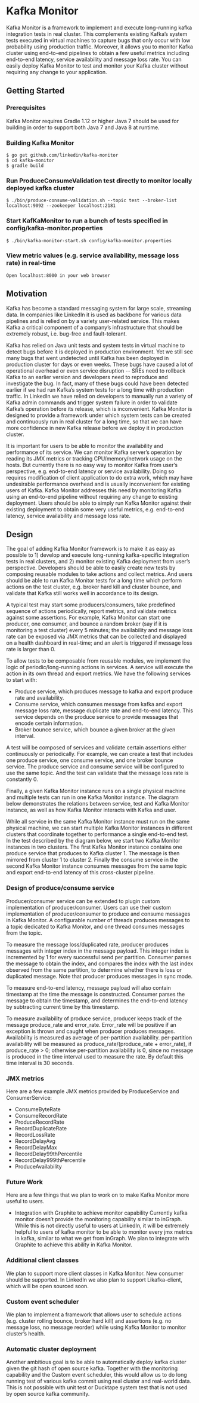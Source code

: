 # Kafka Monitor

Kafka Monitor is a framework to implement and execute long-running kafka integration tests in real cluster. This complements existing Kafka’s system tests executed in virtual machines to capture bugs that only occur with low probability using production traffic. Moreover, it allows you to monitor Kafka cluster using end-to-end pipelines to obtain a few useful metrics including end-to-end latency, service availability and message loss rate. You can easily deploy Kafka Monitor to test and monitor your Kafka cluster without requiring any change to your application.

## Getting Started

### Prerequisites
Kafka Monitor requires Gradle 1.12 or higher
Java 7 should be used for building in order to support both Java 7 and Java 8 at runtime.

### Building Kafka Monitor
```
$ go get github.com/linkedin/kafka-monitor
$ cd kafka-monitor 
$ gradle build
```

### Run ProduceConsumeValidation test directly to monitor locally deployed kafka cluster
```
$ ./bin/produce-consume-validation.sh --topic test --broker-list localhost:9092 --zookeeper localhost:2181
```

### Start KafKaMonitor to run a bunch of tests specified in config/kafka-monitor.properties
```
$ ./bin/kafka-monitor-start.sh config/kafka-monitor.properties
```

### View metric values (e.g. service availability, message loss rate) in real-time 
```
Open localhost:8000 in your web browser
```

## Motivation

Kafka has become a standard messaging system for large scale, streaming data. In companies like LinkedIn it is used as backbone for various data pipelines and is relied on by a variety user-related service. This makes Kafka a critical component of a company’s infrastructure that should be extremely robust, i.e. bug-free and fault-tolerant.

Kafka has relied on Java unit tests and system tests in virtual machine to detect bugs before it is deployed in production environment. Yet we still see many bugs that went undetected until Kafka has been deployed in production cluster for days or even weeks. These bugs have caused a lot of operational overhead or even service disruption -- SREs need to rollback Kafka to an earlier version and developers need to reproduce and investigate the bug. In fact, many of these bugs could have been detected earlier if we had run Kafka’s system tests for a long time with production traffic. In LinkedIn we have relied on developers to manually run a variety of Kafka admin commands and trigger system failure in order to validate Kafka’s operation before its release, which is inconvenient. Kafka Monitor is designed to provide a framework under which system tests can be created and continuously run in real cluster for a long time, so that we can have more confidence in new Kafka release before we deploy it in production cluster.

It is important for users to be able to monitor the availability and performance of its service. We can monitor Kafka server’s operation by reading its JMX metrics or tracking CPU/memory/network usage on the hosts. But currently there is no easy way to monitor Kafka from user’s perspective, e.g. end-to-end latency or service availability. Doing so requires modification of client application to do extra work, which may have undesirable performance overhead and is usually inconvenient for existing users of Kafka. Kafka Monitor addresses this need by monitoring Kafka using an end-to-end pipeline without requiring any change to existing deployment. Users should be able to simply run Kafka Monitor against their existing deployment to obtain some very useful metrics, e.g. end-to-end latency, service availability and message loss rate.

## Design

The goal of adding Kafka Monitor framework is to make it as easy as possible to 1) develop and execute long-running kafka-specific integration tests in real clusters, and 2) monitor existing Kafka deployment from user’s perspective. Developers should be able to easily create new tests by composing reusable modules to take actions and collect metrics. And users should be able to run Kafka Monitor tests for a long time which perform actions on the test cluster, e.g. broker hard kill and cluster bounce, and validate that Kafka still works well in accordance to its design.

A typical test may start some producers/consumers, take predefined sequence of actions periodically, report metrics, and validate metrics against some assertions. For example, Kafka Monitor can start one producer, one consumer, and bounce a random broker (say if it is monitoring a test cluster) every 5 minutes; the availability and message loss rate can be exposed via JMX metrics that can be collected and displayed on a health dashboard in real-time; and an alert is triggered if message loss rate is larger than 0.


To allow tests to be composable from reusable modules, we implement the logic of periodic/long-running actions in services. A service will execute the action in its own thread and export metrics. We have the following services to start with:

- Produce service, which produces message to kafka and export produce rate and availability.
- Consume service, which consumes message from kafka and export message loss rate, message duplicate rate and end-to-end latency. This service depends on the produce service to provide messages that encode certain information.
- Broker bounce service, which bounce a given broker at the given interval.

A test will be composed of services and validate certain assertions either continuously or periodically. For example, we can create a test that includes one produce service, one consume service, and one broker bounce service. The produce service and consume service will be configured to use the same topic. And the test can validate that the message loss rate is constantly 0.

Finally, a given Kafka Monitor instance runs on a single physical machine and multiple tests can run in one Kafka Monitor instance. The diagram below demonstrates the relations between service, test and Kafka Monitor instance, as well as how Kafka Monitor interacts with Kafka and user.

While all service in the same Kafka Monitor instance must run on the same physical machine, we can start multiple Kafka Monitor instances in different clusters that coordinate together to performance a single end-to-end test. In the test described by the diagram below, we start two Kafka Monitor instances in two clusters. The first Kafka Monitor instance contains one produce service that produces to Kafka cluster 1. The message is then mirrored from cluster 1 to cluster 2. Finally the consume service in the second Kafka Monitor instance consumes messages from the same topic and export end-to-end latency of this cross-cluster pipeline.


### Design of produce/consume service

Producer/consumer service can be extended to plugin custom implementation of producer/consumer. Users can use their custom implementation of producer/consumer to produce and consume messages in Kafka Monitor. A configurable number of threads produces messages to a topic dedicated to Kafka Monitor, and one thread consumes messages from the topic.

To measure the message loss/duplicated rate, producer produces messages with integer index in the message payload. This integer index is incremented by 1 for every successful send per partition. Consumer parses the message to obtain the index, and compares the index with the last index observed from the same partition, to determine whether there is loss or duplicated message. Note that producer produces messages in sync mode.

To measure end-to-end latency, message payload will also contain timestamp at the time the message is constructed. Consumer parses the message to obtain the timestamp, and determines the end-to-end latency by subtracting current time by this timestamp.

To measure availability of produce service, producer keeps track of the message produce_rate and error_rate. Error_rate will be positive if an exception is thrown and caught when producer produces messages. Availability is measured as average of per-partition availability. per-partition availability will be measured as produce_rate/(produce_rate + error_rate), if produce_rate > 0; otherwise per-partition availability is 0, since no message is produced in the time interval used to measure the rate. By default this time interval is 30 seconds.


### JMX metrics

Here are a few example JMX metrics provided by ProduceService and ConsumerService:

- ConsumeByteRate
- ConsumeRecordRate
- ProduceRecordRate
- RecordDuplicateRate
- RecordLossRate
- RecordDelayAvg
- RecordDelayMax
- RecordDelay99thPercentile
- RecordDelay999thPercentile
- ProduceAvailability


### Future Work


Here are a few things that we plan to work on to make Kafka Monitor more useful to users.

- Integration with Graphite to achieve monitor capability
Currently kafka monitor doesn’t provide the monitoring capability similar to inGraph. While this is not directly useful to users at LinkedIn, it will be extremely helpful to users of kafka monitor to be able to monitor every jmx metrics in kafka, similar to what we get from inGraph. We plan to integrate with Graphite to achieve this ability in Kafka Monitor.

### Additional client classes
We plan to support more client classes in Kafka Monitor. New consumer should be supported. In LinkedIn we also plan to support Likafka-client, which will be open sourced soon.

### Custom event scheduler
We plan to implement a framework that allows user to schedule actions (e.g. cluster rolling bounce, broker hard kill) and assertions (e.g. no message loss, no message reorder) while using Kafka Monitor to monitor cluster’s health.

### Automatic cluster deployment

Another ambitious goal is to be able to automatically deploy kafka cluster given the git hash of open source kafka. Together with the monitoring capability and the Custom event scheduler, this would allow us to do long running test of various kafka commit using real cluster and real-world data. This is not possible with unit test or Ducktape system test that is not used by open source kafka community.

